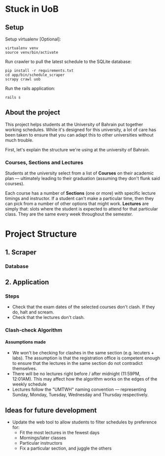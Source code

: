 # Stuck in UoB

## Setup

Setup virtualenv [Optional]:
```shell
virtualenv venv
source venv/bin/activate
```

Run crawler to pull the latest schedule to the SQLite database:
```shell
pip install -r requirements.txt
cd app/bin/schedule_scraper
scrapy crawl uob
```

Run the rails application:
```
rails s
```

## About the project

This project helps students at the University of Bahrain put together working schedules. While it's designed for this university, a lot of care has been taken to ensure that you can adapt this to other universities without much trouble.

First, let's explain the structure we're using at the university of Bahrain.

### Courses, Sections and Lectures
Students at the university select from a list of **Courses** on their academic plan &mdash; ultimately leading to their graduation (assuming they don't flunk said courses). 

Each course has a number of **Sections** (one or more) with specific lecture timings and instructor. If a student can't make a particular time, then they can pick from a number of other options that might work. **Lectures** are simply that: slots where the student is expected to attend for that particular class. They are the same every week throughout the semester.

# Project Structure

## 1. Scraper

### Database

## 2. Application

### Steps
- Check that the exam dates of the selected courses don't clash. If they do, halt and scream.
- Check that the lectures don't clash.

### Clash-check Algorithm

#### Assumptions made
- We won't be checking for clashes in the same section (e.g. lecuters + labs). The assumption is that the registration office is competent enough to ensure that the lectures in the same section do not contradict themselves.
- There will be no lectures right before / after midnight (11:59PM, 12:01AM). This may affect how the algorithm works on the edges of the weekly schedule
- Lectures follow the "UMTWH" naming convention &mdash; representing Sunday, Monday, Tuesday, Wednesday and Thursday respectively.

## Ideas for future development
- Update the web tool to allow students to filter schedules by preference for:
  - Fit the most lectures in the fewest days
  - Mornings/later classes
  - Particular instructors
  - Fix a particular section, and juggle the others
